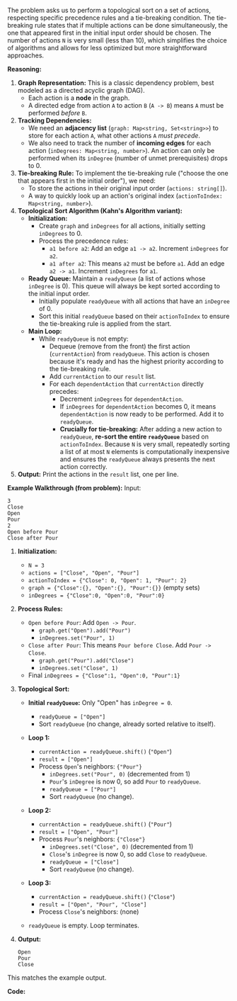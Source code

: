The problem asks us to perform a topological sort on a set of actions, respecting specific precedence rules and a tie-breaking condition. The tie-breaking rule states that if multiple actions can be done simultaneously, the one that appeared first in the initial input order should be chosen. The number of actions `N` is very small (less than 10), which simplifies the choice of algorithms and allows for less optimized but more straightforward approaches.

**Reasoning:**

1.  **Graph Representation:** This is a classic dependency problem, best modeled as a directed acyclic graph (DAG).
    *   Each action is a **node** in the graph.
    *   A directed edge from action `A` to action `B` (`A -> B`) means `A` must be performed *before* `B`.
2.  **Tracking Dependencies:**
    *   We need an **adjacency list** (`graph: Map<string, Set<string>>`) to store for each action `A`, what other actions `A` *must precede*.
    *   We also need to track the number of **incoming edges** for each action (`inDegrees: Map<string, number>`). An action can only be performed when its `inDegree` (number of unmet prerequisites) drops to 0.
3.  **Tie-breaking Rule:** To implement the tie-breaking rule ("choose the one that appears first in the initial order"), we need:
    *   To store the actions in their original input order (`actions: string[]`).
    *   A way to quickly look up an action's original index (`actionToIndex: Map<string, number>`).
4.  **Topological Sort Algorithm (Kahn's Algorithm variant):**
    *   **Initialization:**
        *   Create `graph` and `inDegrees` for all actions, initially setting `inDegrees` to 0.
        *   Process the precedence rules:
            *   `a1 before a2`: Add an edge `a1 -> a2`. Increment `inDegrees` for `a2`.
            *   `a1 after a2`: This means `a2` must be before `a1`. Add an edge `a2 -> a1`. Increment `inDegrees` for `a1`.
    *   **Ready Queue:** Maintain a `readyQueue` (a list of actions whose `inDegree` is 0). This queue will always be kept sorted according to the initial input order.
        *   Initially populate `readyQueue` with all actions that have an `inDegree` of 0.
        *   Sort this initial `readyQueue` based on their `actionToIndex` to ensure the tie-breaking rule is applied from the start.
    *   **Main Loop:**
        *   While `readyQueue` is not empty:
            *   Dequeue (remove from the front) the first action (`currentAction`) from `readyQueue`. This action is chosen because it's ready and has the highest priority according to the tie-breaking rule.
            *   Add `currentAction` to our `result` list.
            *   For each `dependentAction` that `currentAction` directly precedes:
                *   Decrement `inDegrees` for `dependentAction`.
                *   If `inDegrees` for `dependentAction` becomes 0, it means `dependentAction` is now ready to be performed. Add it to `readyQueue`.
                *   **Crucially for tie-breaking:** After adding a new action to `readyQueue`, **re-sort the entire `readyQueue`** based on `actionToIndex`. Because `N` is very small, repeatedly sorting a list of at most `N` elements is computationally inexpensive and ensures the `readyQueue` always presents the next action correctly.
5.  **Output:** Print the actions in the `result` list, one per line.

**Example Walkthrough (from problem):**
Input:
```
3
Close
Open
Pour
2
Open before Pour
Close after Pour
```

1.  **Initialization:**
    *   `N = 3`
    *   `actions = ["Close", "Open", "Pour"]`
    *   `actionToIndex = {"Close": 0, "Open": 1, "Pour": 2}`
    *   `graph = {"Close":{}, "Open":{}, "Pour":{}}` (empty sets)
    *   `inDegrees = {"Close":0, "Open":0, "Pour":0}`

2.  **Process Rules:**
    *   `Open before Pour`: Add `Open -> Pour`.
        *   `graph.get("Open").add("Pour")`
        *   `inDegrees.set("Pour", 1)`
    *   `Close after Pour`: This means `Pour before Close`. Add `Pour -> Close`.
        *   `graph.get("Pour").add("Close")`
        *   `inDegrees.set("Close", 1)`
    *   Final `inDegrees = {"Close":1, "Open":0, "Pour":1}`

3.  **Topological Sort:**
    *   **Initial `readyQueue`:** Only "Open" has `inDegree = 0`.
        *   `readyQueue = ["Open"]`
        *   Sort `readyQueue` (no change, already sorted relative to itself).

    *   **Loop 1:**
        *   `currentAction = readyQueue.shift()` (`"Open"`)
        *   `result = ["Open"]`
        *   Process `Open`'s neighbors: `{"Pour"}`
            *   `inDegrees.set("Pour", 0)` (decremented from 1)
            *   `Pour`'s `inDegree` is now 0, so add `Pour` to `readyQueue`.
            *   `readyQueue = ["Pour"]`
            *   Sort `readyQueue` (no change).

    *   **Loop 2:**
        *   `currentAction = readyQueue.shift()` (`"Pour"`)
        *   `result = ["Open", "Pour"]`
        *   Process `Pour`'s neighbors: `{"Close"}`
            *   `inDegrees.set("Close", 0)` (decremented from 1)
            *   `Close`'s `inDegree` is now 0, so add `Close` to `readyQueue`.
            *   `readyQueue = ["Close"]`
            *   Sort `readyQueue` (no change).

    *   **Loop 3:**
        *   `currentAction = readyQueue.shift()` (`"Close"`)
        *   `result = ["Open", "Pour", "Close"]`
        *   Process `Close`'s neighbors: (none)

    *   `readyQueue` is empty. Loop terminates.

4.  **Output:**
    ```
    Open
    Pour
    Close
    ```
This matches the example output.

**Code:**